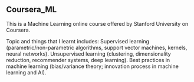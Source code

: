## Coursera_ML

This is a Machine Learning online course offered by Stanford University on Coursera.

Topic and things that I learnt includes:
Supervised learning (parametric/non-parametric algorithms, support vector machines, kernels, neural networks).
Unsupervised learning (clustering, dimensionality reduction, recommender systems, deep learning).
Best practices in machine learning (bias/variance theory; innovation process in machine learning and AI).
